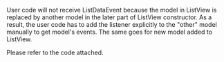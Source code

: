 User code will not receive ListDataEvent because the model in ListView is replaced by another model in the later part of ListView constructor. As a result, the user code has to add the listener explicitly to the "other" model manually to get model's events. The same goes for new model added to ListView.

Please refer to the code attached.
